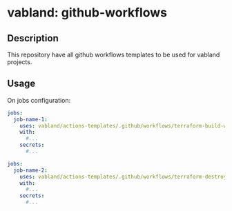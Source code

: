 # vabland: github-workflows

## Description
This repository have all github workflows templates to be used for vabland projects.


## Usage
On jobs configuration:

```yml
jobs:
  job-name-1:
    uses: vabland/actions-templates/.github/workflows/terraform-build-workflow.yml@main
    with:
      #...
    secrets:
      #...
```

```yml
jobs:
  job-name-2:
    uses: vabland/actions-templates/.github/workflows/terraform-destroy-workflow.yml@main
    with:
      #...
    secrets:
      #...
```
